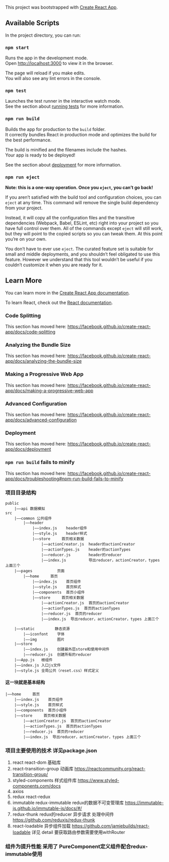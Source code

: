 <!--
 * @Description: 
 * @Author: xwl
 * @Date: 2019-05-26 08:25:07
 * @LastEditors: xwl
 * @LastEditTime: 2019-06-04 15:00:17
 -->
This project was bootstrapped with [Create React App](https://github.com/facebook/create-react-app).

## Available Scripts

In the project directory, you can run:

### `npm start`

Runs the app in the development mode.<br>
Open [http://localhost:3000](http://localhost:3000) to view it in the browser.

The page will reload if you make edits.<br>
You will also see any lint errors in the console.

### `npm test`

Launches the test runner in the interactive watch mode.<br>
See the section about [running tests](https://facebook.github.io/create-react-app/docs/running-tests) for more information.

### `npm run build`

Builds the app for production to the `build` folder.<br>
It correctly bundles React in production mode and optimizes the build for the best performance.

The build is minified and the filenames include the hashes.<br>
Your app is ready to be deployed!

See the section about [deployment](https://facebook.github.io/create-react-app/docs/deployment) for more information.

### `npm run eject`

**Note: this is a one-way operation. Once you `eject`, you can’t go back!**

If you aren’t satisfied with the build tool and configuration choices, you can `eject` at any time. This command will remove the single build dependency from your project.

Instead, it will copy all the configuration files and the transitive dependencies (Webpack, Babel, ESLint, etc) right into your project so you have full control over them. All of the commands except `eject` will still work, but they will point to the copied scripts so you can tweak them. At this point you’re on your own.

You don’t have to ever use `eject`. The curated feature set is suitable for small and middle deployments, and you shouldn’t feel obligated to use this feature. However we understand that this tool wouldn’t be useful if you couldn’t customize it when you are ready for it.

## Learn More

You can learn more in the [Create React App documentation](https://facebook.github.io/create-react-app/docs/getting-started).

To learn React, check out the [React documentation](https://reactjs.org/).

### Code Splitting

This section has moved here: https://facebook.github.io/create-react-app/docs/code-splitting

### Analyzing the Bundle Size

This section has moved here: https://facebook.github.io/create-react-app/docs/analyzing-the-bundle-size

### Making a Progressive Web App

This section has moved here: https://facebook.github.io/create-react-app/docs/making-a-progressive-web-app

### Advanced Configuration

This section has moved here: https://facebook.github.io/create-react-app/docs/advanced-configuration

### Deployment

This section has moved here: https://facebook.github.io/create-react-app/docs/deployment

### `npm run build` fails to minify

This section has moved here: https://facebook.github.io/create-react-app/docs/troubleshooting#npm-run-build-fails-to-minify

### 项目目录结构
    public
        |——api 数据模拟
	src
		|——common 公共组件
			|——header
				|——index.js    header组件
				|——style.js    header样式
				|——store  	 首页相关数据
					|——actionCreator.js  header的actionCreator
					|——actionTypes.js    header的actionTypes
					|——reducer.js        header的reducer
					|——index.js          导出reducer，actionCreator，types 上面三个
		|——pages		   页面
			|——home		首页
				|——index.js    首页组件
				|——style.js    首页样式
				|——components  首页小组件
				|——store  	 首页相关数据
					|——actionCreator.js  首页的actionCreator
					|——actionTypes.js  首页的actionTypes
					|——reducer.js  首页的reducer
					|——index.js  导出reducer，actionCreator，types 上面三个

		|——static		  静态资源
			|——iconfont    字体
			|——img  	   图片
		|——store
			|——index.js    创建最外层store和使用中间件
			|——reducer.js  创建所有的reducer 
		|——App.js   根组件
		|——index.js 入口js文件
		|——style.js 全局公共（reset.css）样式定义


#### 这一块就是基本结构
```
|——home		首页
	|——index.js    首页组件
	|——style.js    首页样式
	|——components  首页小组件
	|——store  	 首页相关数据
		|——actionCreator.js  首页的actionCreator
		|——actionTypes.js  首页的actionTypes
		|——reducer.js  首页的reducer
		|——index.js  导出reducer，actionCreator，types 上面三个
```

### 项目主要使用的技术 详见package.json
1. react react-dom 基础库
2. react-transition-group 动画库   https://reactcommunity.org/react-transition-group/
3. styled-components 样式组件库    https://www.styled-components.com/docs
4. axios
5. redux react-redux
6. immutable redux-immutable redux的数据不可变管理库   https://immutable-js.github.io/immutable-js/docs/#/
7. redux-thunk redux的reducer 异步请求 处理中间件 https://github.com/reduxjs/redux-thunk
7. react-loadable 异步组件加载  https://github.com/jamiebuilds/react-loadable 
    详见 detail 要获取路由参数需要使用withRouter

### 组件为提升性能 采用了 PureComponent定义组件配合redux-immutable使用

